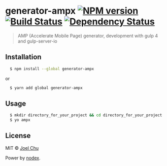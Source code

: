 # generator-ampx [![NPM version][npm-image]][npm-url] [![Build Status][travis-image]][travis-url] [![Dependency Status][daviddm-image]][daviddm-url]
> AMP (Accelerate Mobile Page) generator, development with gulp 4 and gulp-server-io

## Installation

```sh
  $ npm install --global generator-ampx
```

or

```sh
  $ yarn add global generator-ampx
```

## Usage

```sh
  $ mkdir directory_for_your_project && cd directory_for_your_project
  $ yo ampx
```

## License

MIT © [Joel Chu](joelchu.com)


[npm-image]: https://badge.fury.io/js/generator-ampx.svg
[npm-url]: https://npmjs.org/package/generator-ampx
[travis-image]: https://travis-ci.org/joelchu/generator-ampx.svg?branch=master
[travis-url]: https://travis-ci.org/joelchu/generator-ampx
[daviddm-image]: https://david-dm.org/joelchu/generator-ampx.svg?theme=shields.io
[daviddm-url]: https://david-dm.org/joelchu/generator-ampx

Power by [nodex](https://github.com/NewbranLTD/nodex).
